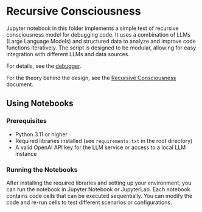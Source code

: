 # Recursive Consciousness

Jupyter notebook in this folder implements a simple test of recursive consciousness model for debugging code. It uses a combination of LLMs (Large Language Models) and structured data to analyze and improve code functions iteratively. The script is designed to be modular, allowing for easy integration with different LLMs and data sources.

For details, see the [debugger](debugger.md).

For the theory behind the design, see the [Recursive Consciousness](../RecursiveConsciousness.md) document.

## Using Notebooks

### Prerequisites

- Python 3.11 or higher
- Required libraries installed (see `requirements.txt` in the root directory)
- A valid OpenAI API key for the LLM service or access to a local LLM instance

### Running the Notebooks

After installing the required libraries and setting up your environment, you can run the notebook in Jupyter Notebook or JupyterLab. Each notebook contains code cells that can be executed sequentially. You can modify the code and re-run cells to test different scenarios or configurations.
